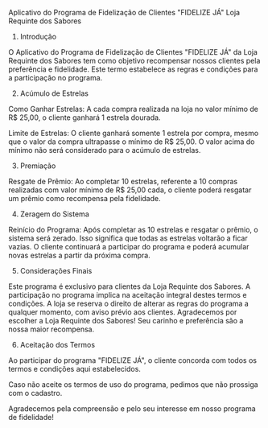 Aplicativo do Programa de Fidelização de Clientes "FIDELIZE JÁ"
Loja Requinte dos Sabores

1. Introdução

O Aplicativo do Programa de Fidelização de Clientes "FIDELIZE JÁ" da Loja Requinte dos Sabores tem como objetivo recompensar nossos clientes pela preferência e fidelidade. Este termo estabelece as regras e condições para a participação no programa.

2. Acúmulo de Estrelas

Como Ganhar Estrelas: A cada compra realizada na loja no valor mínimo de R$ 25,00, o cliente ganhará 1 estrela dourada.

Limite de Estrelas: O cliente ganhará somente 1 estrela por compra, mesmo que o valor da compra ultrapasse o mínimo de R$ 25,00. O valor acima do mínimo não será considerado para o acúmulo de estrelas.

3. Premiação

Resgate de Prêmio: Ao completar 10 estrelas, referente a 10 compras realizadas com valor mínimo de R$ 25,00 cada, o cliente poderá resgatar um prêmio como recompensa pela fidelidade.

4. Zeragem do Sistema

Reinício do Programa: Após completar as 10 estrelas e resgatar o prêmio, o sistema será zerado. Isso significa que todas as estrelas voltarão a ficar vazias. O cliente continuará a participar do programa e poderá acumular novas estrelas a partir da próxima compra.

5. Considerações Finais

Este programa é exclusivo para clientes da Loja Requinte dos Sabores.
A participação no programa implica na aceitação integral destes termos e condições.
A loja se reserva o direito de alterar as regras do programa a qualquer momento, com aviso prévio aos clientes.
Agradecemos por escolher a Loja Requinte dos Sabores! Seu carinho e preferência são a nossa maior recompensa.

6. Aceitação dos Termos

Ao participar do programa "FIDELIZE JÁ", o cliente concorda com todos os termos e condições aqui estabelecidos.

Caso não aceite os termos de uso do programa, pedimos que não prossiga com o cadastro.

Agradecemos pela compreensão e pelo seu interesse em nosso programa de fidelidade!
